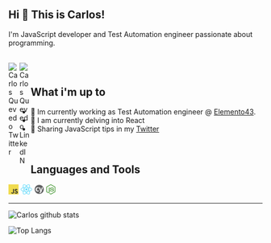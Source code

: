 ## Hi 👋 This is Carlos!
I'm JavaScript developer and Test Automation engineer passionate about programming.

<meta property="og:title" content="Carlos Quevedo's Github Profile" />
<meta property="og:type" content="website" />
<meta property="og:url" content="https://github.com/cquevedod/" />
<meta property="og:image" content="./assets/avatar.png" />


<br/>

<a href="https://twitter.com/_cquevedod">
<img align="left" alt="Carlos Quevedo Twitter" width="22px" src="https://icongr.am/fontawesome/twitter.svg?size=128&color=70c8ff" />
</a>
<a href="https://www.linkedin.com/in/carlos-quevedo15">
<img align="left" alt="Carlos Quevedo LinkedIN" width="22px" src="https://icongr.am/fontawesome/linkedin.svg?size=128&color=70c8ff" />
</a>

<br />

## What i'm up to

- 🔭 Im currently working as Test Automation engineer @ [Elemento43](https://elemento43.com/).
- 🌱 I am currently delving into React
- 💬 Sharing JavaScript tips in my [Twitter](https://twitter.com/_cquevedod)

<br />

## Languages and Tools
<code><img height="20" src="./assets/JavaScript-logo.png"></code>
<code><img height="20" src="./assets/react-logo.png"></code>
<code><img height="20" src="./assets/cypress-logo.png"></code>
<code><img height="20" src="./assets/nodejs-logo.png"></code>

---

![Carlos github stats](https://github-readme-stats.vercel.app/api?username=cquevedod&&hide=contribs,prs&show_icons=true&hide_border=true)

![Top Langs](https://github-readme-stats.vercel.app/api/top-langs/?username=cquevedod&layout=compact)
